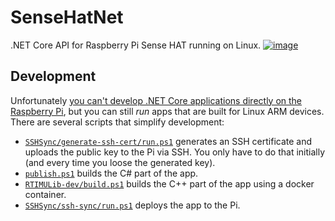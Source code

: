 # SenseHatNet
.NET Core API for Raspberry Pi Sense HAT running on Linux. [![image](https://img.shields.io/nuget/v/SenseHatNet.svg)](https://www.nuget.org/packages/SenseHatNet/)

## Development
Unfortunately [you can't develop .NET Core applications directly on the Raspberry Pi](https://github.com/dotnet/core/blob/master/samples/RaspberryPiInstructions.md), but you can still *run* apps that are built for Linux ARM devices.  
There are several scripts that simplify development:

* [`SSHSync/generate-ssh-cert/run.ps1`](SSHSync/generate-ssh-cert/run.ps1) generates an SSH certificate and uploads the public key to the Pi via SSH. You only have to do that initially (and every time you loose the generated key).
* [`publish.ps1`](publish.ps1) builds the C# part of the app.
* [`RTIMULib-dev/build.ps1`](RTIMULib-dev/build.ps1) builds the C++ part of the app using a docker container.
* [`SSHSync/ssh-sync/run.ps1`](SSHSync/ssh-sync/run.ps1) deploys the app to the Pi.
